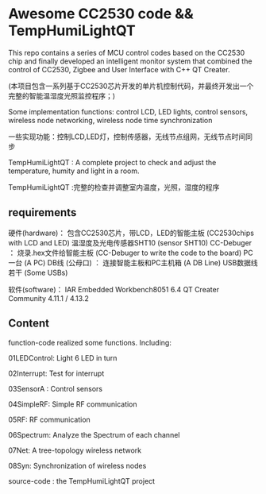 # Awesome CC2530 code && TempHumiLightQT
This repo contains a series of MCU control codes based on the CC2530 chip and finally developed an intelligent  monitor system that combined the control of CC2530, Zigbee and User Interface with C++ QT Creater.

(本项目包含一系列基于CC2530芯片开发的单片机控制代码，并最终开发出一个完整的智能温湿度光照监控程序；)

Some implementation functions: control LCD, LED lights, control sensors, wireless node networking, wireless node time synchronization

一些实现功能：控制LCD,LED灯，控制传感器，无线节点组网，无线节点时间同步

TempHumiLightQT : A complete project to check and adjust the temperature, humity and light in a room.

TempHumiLightQT :完整的检查并调整室内温度，光照，湿度的程序



## requirements

硬件(hardware)：
包含CC2530芯片，带LCD，LED的智能主板
(CC2530chips with LCD and LED)
温湿度及光电传感器SHT10
(sensor SHT10)
CC-Debuger ： 烧录.hex文件给智能主板
(CC-Debuger to write the code to the board)
PC一台
(A PC)
DB线 (公母口) ： 连接智能主板和PC主机箱
(A DB Line)
USB数据线若干
(Some USBs)

软件(software)：
IAR Embedded Workbench8051 6.4
QT Creater Community 4.11.1 / 4.13.2



## Content

function-code  realized some functions. Including:

01LEDControl: Light 6 LED in turn

02Interrupt: Test for interrupt

03SensorA : Control  sensors

04SimpleRF: Simple RF communication

05RF: RF communication

06Spectrum: Analyze the Spectrum of each channel

07Net: A tree-topology wireless network

08Syn: Synchronization of wireless nodes



source-code : the TempHumiLightQT project

